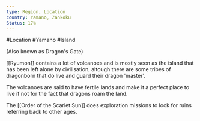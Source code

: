 ```yaml
---
type: Region, Location
country: Yamano, Zankoku
Status: 17%
---
```


#Location #Yamano #Island

(Also known as Dragon's Gate)

[[Ryumon]] contains a lot of volcanoes and is mostly seen as the island that has been left alone by civilisation, altough there are some tribes of dragonborn that do live and guard their dragon 'master'.


The volcanoes are said to have fertile lands and make it a perfect place to live if not for the fact that dragons roam the land. 

The [[Order of the Scarlet Sun]] does exploration missions to look for ruins referring back to other ages. 